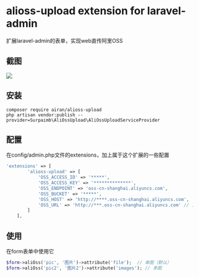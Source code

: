 alioss-upload extension  for laravel-admin
======
扩展laravel-admin的表单，实现web直传阿里OSS

## 截图
![](https://github.com/airan587/laravel-admin-aliossUpload/blob/master/1.png?raw=true)

## 安装
```
composer require airan/alioss-upload
php artisan vendor:publish --provider=Surpaimb\AliOssUpload\AliOssUploadServiceProvider
```
## 配置
在config/admin.php文件的extensions，加上属于这个扩展的一些配置
```php
'extensions' => [
        'alioss-upload' => [
            'OSS_ACCESS_ID' => '*****',
            'OSS_ACCESS_KEY' => '**************',
            'OSS_ENDPOINT' => 'oss-cn-shanghai.aliyuncs.com',
            'OSS_BUCKET' => '*****',
            'OSS_HOST' => 'http://****.oss-cn-shanghai.aliyuncs.com',
            'OSS_URL' => 'http://***.oss-cn-shanghai.aliyuncs.com' // 自定义域名（CDN）
        ]
    ],
```
## 使用
在form表单中使用它
```php
$form->aliOss('pic', '图片')->attribute('file');  // 单图（默认）
$form->aliOss('pic2', '图片2')->attribute('images'); // 多图
```

